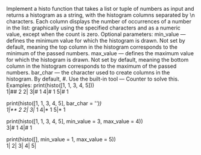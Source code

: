 Implement a histo function that takes a list or tuple of numbers as input and returns a histogram as a string, with the histogram columns separated by \n characters. Each column displays the number of occurrences of a number in the list: graphically using the specified characters and as a numeric value, except when the count is zero.
Optional parameters:
min_value — defines the minimum value for which the histogram is drawn. Not set by default, meaning the top column in the histogram corresponds to the minimum of the passed numbers.
max_value — defines the maximum value for which the histogram is drawn. Not set by default, meaning the bottom column in the histogram corresponds to the maximum of the passed numbers.
bar_char — the character used to create columns in the histogram. By default, #.
Use the built-in tool — Counter to solve this.
Examples: 
print(histo([1, 1, 3, 4, 5]))                                                                                                                               
1|## 2
2|
3|# 1
4|# 1
5|# 1

print(histo([1, 1, 3, 4, 5], bar_char = '*'))                                                                                                               
1|** 2
2|
3|* 1
4|* 1
5|* 1

print(histo([1, 1, 3, 4, 5], min_value = 3, max_value = 4))                                                                                                 
3|# 1
4|# 1

print(histo([], min_value = 1, max_value = 5))                                                                                                              
1|
2|
3|
4|
5|
